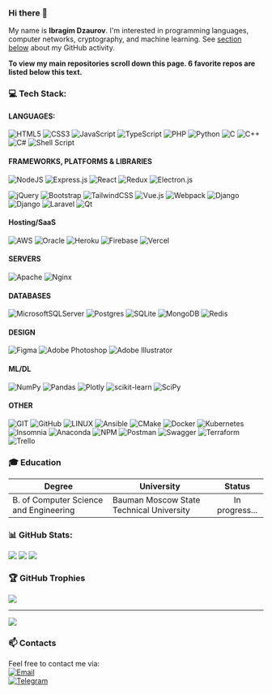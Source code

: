 <!--
**igmsecure/igmsecure** is a ✨ _special_ ✨ repository because its `README.md` (this file) appears on your GitHub profile.

Here are some ideas to get you started:

- 🔭 I’m currently working on ...
- 🌱 I’m currently learning ...
- 👯 I’m looking to collaborate on ...
- 🤔 I’m looking for help with ...
- 💬 Ask me about ...
- 📫 How to reach me: ...
- 😄 Pronouns: ...
- ⚡ Fun fact: ...
-->
### Hi there 👋
My name is **Ibragim Dzaurov**. I'm interested in programming languages, computer networks, cryptography, and machine learning. See [section below](/) about my GitHub activity.

**To view my main repositories scroll down this page. 6 favorite repos are listed below this text.**

### 💻 Tech Stack:

#### LANGUAGES:  

![HTML5](https://skillicons.dev/icons?i=html) 
![CSS3](https://skillicons.dev/icons?i=css) 
![JavaScript](https://skillicons.dev/icons?i=javascript) 
![TypeScript](https://skillicons.dev/icons?i=typescript) 
![PHP](https://skillicons.dev/icons?i=php) 
![Python](https://skillicons.dev/icons?i=python)
![C](https://skillicons.dev/icons?i=c) 
![C++](https://skillicons.dev/icons?i=cpp) 
![C#](https://skillicons.dev/icons?i=cs) 
![Shell Script](https://skillicons.dev/icons?i=powershell) 

#### FRAMEWORKS, PLATFORMS & LIBRARIES
![NodeJS](https://skillicons.dev/icons?i=nodejs) 
![Express.js](https://skillicons.dev/icons?i=express) 
![React](https://skillicons.dev/icons?i=react) 
![Redux](https://skillicons.dev/icons?i=redux) 
![Electron.js](https://skillicons.dev/icons?i=electron) 

![jQuery](https://skillicons.dev/icons?i=jquery) 
![Bootstrap](https://skillicons.dev/icons?i=bootstrap) 
![TailwindCSS](https://skillicons.dev/icons?i=tailwind) 
![Vue.js](https://skillicons.dev/icons?i=vue) 
![Webpack](https://skillicons.dev/icons?i=webpack) 
![Django](https://skillicons.dev/icons?i=django) 
![Django](https://skillicons.dev/icons?i=fastapi) 
![Laravel](https://skillicons.dev/icons?i=laravel) 
![Qt](https://skillicons.dev/icons?iqt) 


#### Hosting/SaaS
![AWS](https://img.shields.io/badge/AWS-%23FF9900.svg?style=for-the-badge&logo=amazon-aws&logoColor=white) 
![Oracle](https://img.shields.io/badge/Oracle-F80000?style=for-the-badge&logo=oracle&logoColor=white) 
![Heroku](https://img.shields.io/badge/heroku-%23430098.svg?style=for-the-badge&logo=heroku&logoColor=white) 
![Firebase](https://img.shields.io/badge/firebase-%23039BE5.svg?style=for-the-badge&logo=firebase) 
![Vercel](https://img.shields.io/badge/vercel-%23000000.svg?style=for-the-badge&logo=vercel&logoColor=white) 

#### SERVERS
![Apache](https://img.shields.io/badge/apache-%23D42029.svg?style=for-the-badge&logo=apache&logoColor=white) 
![Nginx](https://img.shields.io/badge/nginx-%23009639.svg?style=for-the-badge&logo=nginx&logoColor=white) 

#### DATABASES
![MicrosoftSQLServer](https://img.shields.io/badge/Microsoft%20SQL%20Sever-CC2927?style=for-the-badge&logo=microsoft%20sql%20server&logoColor=white) 
![Postgres](https://img.shields.io/badge/postgres-%23316192.svg?style=for-the-badge&logo=postgresql&logoColor=white) 
![SQLite](https://img.shields.io/badge/sqlite-%2307405e.svg?style=for-the-badge&logo=sqlite&logoColor=white) 
![MongoDB](https://img.shields.io/badge/MongoDB-%234ea94b.svg?style=for-the-badge&logo=mongodb&logoColor=white) 
![Redis](https://img.shields.io/badge/redis-%23DD0031.svg?style=for-the-badge&logo=redis&logoColor=white) 	

#### DESIGN
![Figma](https://img.shields.io/badge/figma-%23F24E1E.svg?style=for-the-badge&logo=figma&logoColor=white) 
![Adobe Photoshop](https://img.shields.io/badge/adobephotoshop-%2331A8FF.svg?style=for-the-badge&logo=adobephotoshop&logoColor=white) 
![Adobe Illustrator](https://img.shields.io/badge/adobeillustrator-%23FF9A00.svg?style=for-the-badge&logo=adobeillustrator&logoColor=white) 

#### ML/DL
![NumPy](https://img.shields.io/badge/numpy-%23013243.svg?style=for-the-badge&logo=numpy&logoColor=white) 
![Pandas](https://img.shields.io/badge/pandas-%23150458.svg?style=for-the-badge&logo=pandas&logoColor=white) 
![Plotly](https://img.shields.io/badge/Plotly-%233F4F75.svg?style=for-the-badge&logo=plotly&logoColor=white) 
![scikit-learn](https://img.shields.io/badge/scikit--learn-%23F7931E.svg?style=for-the-badge&logo=scikit-learn&logoColor=white) 
![SciPy](https://img.shields.io/badge/SciPy-%230C55A5.svg?style=for-the-badge&logo=scipy&logoColor=%white) 

#### OTHER
![GIT](https://img.shields.io/badge/Git-fc6d26?style=for-the-badge&logo=git&logoColor=white) 
![GitHub](https://img.shields.io/badge/GitHub-%23121011.svg?style=for-the-badge&logo=github&logoColor=white) 
![LINUX](https://img.shields.io/badge/Linux-FCC624?style=for-the-badge&logo=linux&logoColor=black) 
![Ansible](https://img.shields.io/badge/ansible-%231A1918.svg?style=for-the-badge&logo=ansible&logoColor=white) 
![CMake](https://img.shields.io/badge/CMake-%23008FBA.svg?style=for-the-badge&logo=cmake&logoColor=white) 
![Docker](https://img.shields.io/badge/docker-%230db7ed.svg?style=for-the-badge&logo=docker&logoColor=white) 
![Kubernetes](https://img.shields.io/badge/kubernetes-%23326ce5.svg?style=for-the-badge&logo=kubernetes&logoColor=white) 
![Insomnia](https://img.shields.io/badge/Insomnia-black?style=for-the-badge&logo=insomnia&logoColor=5849BE) 
![Anaconda](https://img.shields.io/badge/Anaconda-%2344A833.svg?style=for-the-badge&logo=anaconda&logoColor=white) 
![NPM](https://img.shields.io/badge/NPM-%23000000.svg?style=for-the-badge&logo=npm&logoColor=white) 
![Postman](https://img.shields.io/badge/Postman-FF6C37?style=for-the-badge&logo=postman&logoColor=white) 
![Swagger](https://img.shields.io/badge/-Swagger-%23Clojure?style=for-the-badge&logo=swagger&logoColor=white) 
![Terraform](https://img.shields.io/badge/terraform-%235835CC.svg?style=for-the-badge&logo=terraform&logoColor=white) 
![Trello](https://img.shields.io/badge/Trello-%23026AA7.svg?style=for-the-badge&logo=Trello&logoColor=white)


### :mortar_board: Education
| Degree                                  | University                               |  Status           |
| --------------------------------------- | ---------------------------------------- | :---------------: |
| B. of Сomputer Science and Engineering  | Bauman Moscow State Technical University | In progress...    |


### 📊 GitHub Stats:

![](https://github-readme-stats.vercel.app/api?username=igmsecure&theme=dark&hide_border=false&include_all_commits=false&count_private=false)
![](https://github-readme-streak-stats.herokuapp.com/?user=igmsecure&theme=dark&hide_border=false)
![](https://github-readme-stats.vercel.app/api/top-langs/?username=igmsecure&theme=dark&hide_border=false&include_all_commits=false&count_private=false&layout=compact)
<br/>

### 🏆 GitHub Trophies
![](https://github-profile-trophy.vercel.app/?username=igmsecure&theme=tokyonight&no-frame=false&no-bg=true&margin-w=4)

---
[![](https://visitcount.itsvg.in/api?id=igmsecure&icon=0&color=12)](https://visitcount.itsvg.in)

### :mailbox:	Contacts
Feel free to contact me via: 
<br/>
[![Email](https://img.shields.io/badge/-Email-de4343?logo=Gmail&logoColor=white&link=mailto:theigmpro@@gmail.com)](mailto:theigmpro@gmail.com)
<br/>
[![Telegram](https://img.shields.io/badge/-Telegram-26A5E4?logo=telegram&logoColor=white&link=https://t.me/igmsecure)](https://t.me/igmsecure)

